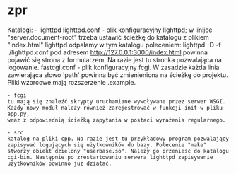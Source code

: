 zpr
===

Katalogi:
	- lighttpd 
	lighttpd.conf - plik konfiguracyjny lighttpd; w linijce "server.document-root" trzeba ustawić ścieżkę do katalogu z plikiem "index.html"
	lighttpd odpalamy w tym katalogu poleceniem: lighttpd -D -f ./lighttpd.conf
	pod adresem http://127.0.0.1:3000/index.html powinna pojawić się strona z formularzem. Na razie jest tu stronka pozwalająca na logowanie.
	fastcgi.conf - plik konfiguracyjny fcgi. W zasadzie każda linia zawierająca słowo 'path' powinna być zmienieniona na ścieżkę do projektu. 
	Pliki wzorcowe mają rozszerzenie .example.

	- fcgi
	tu mają się znaleźć skrypty uruchamiane wywoływane przez serwer WSGI. Każdy nowy moduł należy również zarejestrować w funkcji init w pliku app.py,
	wraz z odpowiednią ścieżką zapytania w postaci wyrażenia regularnego.

	- src
	katalog na pliki cpp. Na razie jest tu przykładowy program pozwalający zapisywać logujących się użytkowników do bazy. Polecenie "make" stworzy obiekt dzielony "userbase.so". Należy go przenieść do katalogu cgi-bin. Następnie po zrestartowaniu serwera lighttpd zapisywanie użytkowników powinno już działać.
